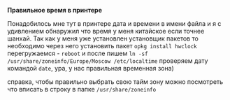 **Правильное время в принтере**

Понадобилось мне тут в принтере  дата и времени  в имени файла и я с удивлением обнаружил что время у меня китайское если точнее шанхай.
Так как у меня уже установлен установщик пакетов то необходимо через него установить пакет  `opkg install hwclock` перегружаемся - `reboot`  и после пишем `ln -sf /usr/share/zoneinfo/Europe/Moscow /etc/localtime` проверяем дату командой `date`, ура, у нас правильная временная зона)

справка, чтобы правильно выбрать свою тайм зону можно посмотреть что вписать в строку в папке `/usr/share/zoneinfo`
